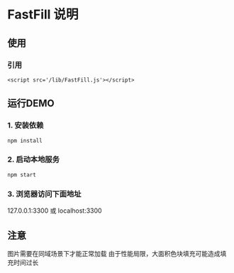 # FastFill 说明

## 使用

### 引用
```
<script src='/lib/FastFill.js'></script>
```

## 运行DEMO

### 1. 安装依赖
```
npm install
```

### 2. 启动本地服务
```
npm start
```

### 3. 浏览器访问下面地址

  127.0.0.1:3300 或 localhost:3300

## 注意

  图片需要在同域场景下才能正常加载
由于性能局限，大面积色块填充可能造成填充时间过长
